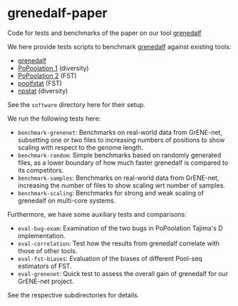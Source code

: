 # grenedalf-paper

Code for tests and benchmarks of the paper on our tool [grenedalf](https://github.com/lczech/grenedalf)

We here provide tests scripts to benchmark [grenedalf](https://github.com/lczech/grenedalf) against existing tools:

  * [grenedalf](https://github.com/lczech/grenedalf)
  * [PoPoolation 1](https://sourceforge.net/projects/popoolation/) (diversity)
  * [PoPoolation 2](https://sourceforge.net/projects/popoolation/) (FST)
  * [poolfstat](https://cran.r-project.org/web/packages/poolfstat/index.html) (FST)
  * [npstat](https://github.com/lucaferretti/npstat) (diversity)

See the `software` directory here for their setup.

We run the following tests here:

  * `benchmark-grenenet`: Benchmarks on real-world data from GrENE-net, subsetting one or two files to increasing numbers of positions to show scaling with respect to the genome length.
  * `benchmark-random`: Simple benchmarks based on randomly generated files, as a lower boundary of how much faster grenedalf is compared to its competitors.
  * `benchmark-samples`: Benchmarks on real-world data from GrENE-net, increasing the number of files to show scaling wrt number of samples.
  * `benchmark-scaling`: Benchmarks for strong and weak scaling of grenedalf on multi-core systems.

Furthermore, we have some auxiliary tests and comparisons:

  * `eval-bug-exam`: Examination of the two bugs in PoPoolation Tajima's D implementation.
  * `eval-correlation`: Test how the results from grenedalf correlate with those of other tools.
  * `eval-fst-biases`: Evaluation of the biases of different Pool-seq estimators of FST.
  * `eval-grenenet`: Quick test to assess the overall gain of grenedalf for our GrENE-net project.

See the respective subdirectories for details.
